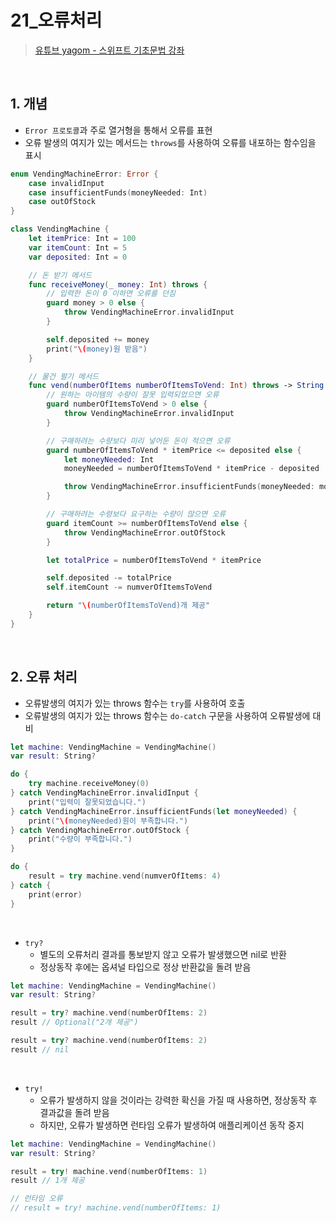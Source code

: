 # 21_오류처리

>[유튜브 yagom - 스위프트 기초문법 강좌](https://www.youtube.com/playlist?list=PLz8NH7YHUj_ZmlgcSETF51Z9GSSU6Uioy)

<br>

## 1. 개념
- `Error 프로토콜`과 주로 열거형을 통해서 오류를 표현
- 오류 발생의 여지가 있는 메서드는 `throws`를 사용하여 오류를 내포하는 함수임을 표시
```swift
enum VendingMachineError: Error {
    case invalidInput
    case insufficientFunds(moneyNeeded: Int)
    case outOfStock
}

class VendingMachine {
    let itemPrice: Int = 100
    var itemCount: Int = 5
    var deposited: Int = 0

    // 돈 받기 메서드
    func receiveMoney(_ money: Int) throws {
        // 입력한 돈이 0 이하면 오류를 던짐
        guard money > 0 else {
            throw VendingMachineError.invalidInput
        }

        self.deposited += money
        print("\(money)원 받음")
    }

    // 물건 팔기 메서드
    func vend(numberOfItems numberOfItemsToVend: Int) throws -> String {
        // 원하는 아이템의 수량이 잘못 입력되었으면 오류
        guard numberOfItemsToVend > 0 else {
            throw VendingMachineError.invalidInput
        }

        // 구매하려는 수량보다 미리 넣어둔 돈이 적으면 오류
        guard numberOfItemsToVend * itemPrice <= deposited else {
            let moneyNeeded: Int
            moneyNeeded = numberOfItemsToVend * itemPrice - deposited

            throw VendingMachineError.insufficientFunds(moneyNeeded: moneyNeeded)
        }

        // 구매하려는 수령보다 요구하는 수량이 많으면 오류
        guard itemCount >= numberOfItemsToVend else {
            throw VendingMachineError.outOfStock
        }

        let totalPrice = numberOfItemsToVend * itemPrice

        self.deposited -= totalPrice
        self.itemCount -= numverOfItemsToVend

        return "\(numberOfItemsToVend)개 제공"
    }
}
```

<br>

## 2. 오류 처리
- 오류발생의 여지가 있는 throws 함수는 `try`를 사용하여 호출
- 오류발생의 여지가 있는 throws 함수는 `do-catch` 구문을 사용하여 오류발생에 대비
```swift
let machine: VendingMachine = VendingMachine()
var result: String?

do {
    try machine.receiveMoney(0)
} catch VendingMachineError.invalidInput {
    print("입력이 잘못되었습니다.")
} catch VendingMachineError.insufficientFunds(let moneyNeeded) {
    print("\(moneyNeeded)원이 부족합니다.")
} catch VendingMachineError.outOfStock {
    print("수량이 부족합니다.")
}

do {
    result = try machine.vend(numverOfItems: 4)
} catch {
    print(error)
}
```

<br>

- `try?`
   - 별도의 오류처리 결과를 통보받지 않고 오류가 발생했으면 nil로 반환
   - 정상동작 후에는 옵셔널 타입으로 정상 반환값을 돌려 받음
```swift
let machine: VendingMachine = VendingMachine()
var result: String?

result = try? machine.vend(numberOfItems: 2)
result // Optional("2개 제공")

result = try? machine.vend(numberOfItems: 2)
result // nil
```

<br>

- `try!`
   - 오류가 발생하지 않을 것이라는 강력한 확신을 가질 때 사용하면, 정상동작 후 결과값을 돌려 받음
   - 하지만, 오류가 발생하면 런타임 오류가 발생하여 애플리케이션 동작 중지
```swift
let machine: VendingMachine = VendingMachine()
var result: String?

result = try! machine.vend(numberOfItems: 1)
result // 1개 제공

// 런타임 오류
// result = try! machine.vend(numberOfItems: 1)
```